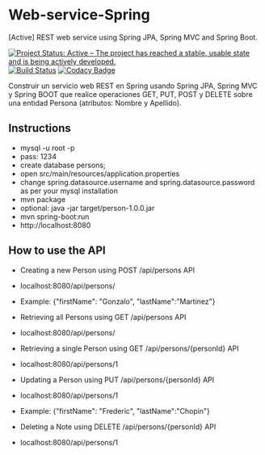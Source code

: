 # Web-service-Spring
[Active] REST web service using Spring JPA, Spring MVC and Spring Boot. 

<a href="http://www.repostatus.org/#active"><img src="http://www.repostatus.org/badges/latest/active.svg" alt="Project Status: Active – The project has reached a stable, usable state and is being actively developed." /></a>
[![Build Status](https://travis-ci.org/gmartinezramirez/Web-service-Spring.svg?branch=master)](https://travis-ci.org/gmartinezramirez/Web-service-Spring)
[![Codacy Badge](https://api.codacy.com/project/badge/Grade/7709ced7f8ea421e9a3c3ed2310cff49)](https://www.codacy.com/app/gonzalo-martinez-ra/Spring-API-REST-Person-CRUD?utm_source=github.com&amp;utm_medium=referral&amp;utm_content=gmartinezramirez/Spring-API-REST-Person-CRUD&amp;utm_campaign=Badge_Grade)

Construir un servicio web REST en Spring usando Spring JPA, Spring MVC y Spring BOOT que realice operaciones GET, PUT, POST y DELETE sobre una entidad Persona (atributos: Nombre y Apellido). 

## Instructions

* mysql -u root -p
* pass: 1234
* create database persons;
* open src/main/resources/application.properties
* change spring.datasource.username and spring.datasource.password as per your mysql installation
* mvn package
* optional: java -jar target/person-1.0.0.jar
* mvn spring-boot:run
* http://localhost:8080

## How to use the API

* Creating a new Person using POST /api/persons API
* localhost:8080/api/persons/
* Example: {"firstName": "Gonzalo", "lastName":"Martinez"}

* Retrieving all Persons using GET /api/persons API
* localhost:8080/api/persons/

* Retrieving a single Person using GET /api/persons/{personId} API
* localhost:8080/api/persons/1

* Updating a Person using PUT /api/persons/{personId} API
* localhost:8080/api/persons/1
* Example: {"firstName": "Frederic", "lastName":"Chopin"}

* Deleting a Note using DELETE /api/persons/{personId} API
* localhost:8080/api/persons/1
